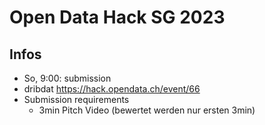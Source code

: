 
# Open Data Hack SG 2023

## Infos

- So, 9:00: submission
- dribdat <https://hack.opendata.ch/event/66>
- Submission requirements
    - 3min Pitch Video (bewertet werden nur ersten 3min)